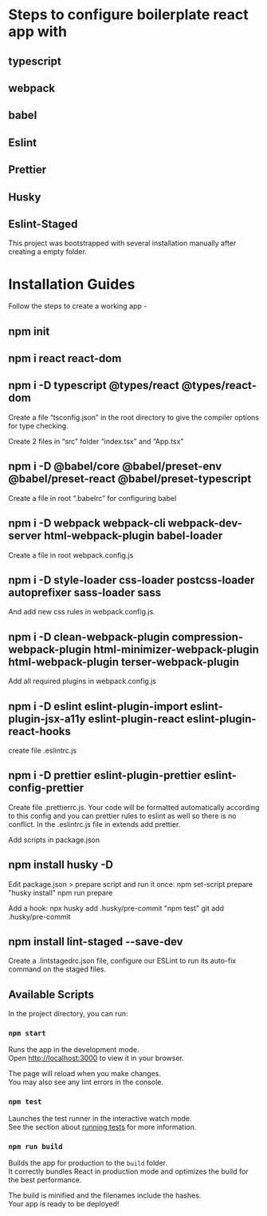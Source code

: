 # Steps to configure boilerplate react app with

## typescript

## webpack

## babel

## Eslint

## Prettier

## Husky

## Eslint-Staged

This project was bootstrapped with several installation manually after creating a empty folder.

# Installation Guides

Follow the steps to create a working app -

## npm init

## npm i react react-dom

## npm i -D typescript @types/react @types/react-dom

Create a file “tsconfig.json” in the root directory to give the compiler options for type checking.

Create 2 files in “src” folder “index.tsx” and “App.tsx”

## npm i -D @babel/core @babel/preset-env @babel/preset-react @babel/preset-typescript

Create a file in root “.babelrc” for configuring babel

## npm i -D webpack webpack-cli webpack-dev-server html-webpack-plugin babel-loader

Create a file in root webpack.config.js

## npm i -D style-loader css-loader postcss-loader autoprefixer sass-loader sass

And add new css rules in webpack.config.js.

## npm i -D clean-webpack-plugin compression-webpack-plugin html-minimizer-webpack-plugin html-webpack-plugin terser-webpack-plugin

Add all required plugins in webpack.config.js

## npm i -D eslint eslint-plugin-import eslint-plugin-jsx-a11y eslint-plugin-react eslint-plugin-react-hooks

create file .eslintrc.js

## npm i -D prettier eslint-plugin-prettier eslint-config-prettier

Create file .prettierrc.js. Your code will be formatted automatically according to this config and you can prettier rules to eslint as well so there is no conflict. In the .eslintrc.js file in extends add prettier.

Add scripts in package.json

## npm install husky -D

Edit package.json > prepare script and run it once:
npm set-script prepare "husky install"
npm run prepare

Add a hook:
npx husky add .husky/pre-commit "npm test"
git add .husky/pre-commit

## npm install lint-staged --save-dev

Create a .lintstagedrc.json file, configure our ESLint to run its auto-fix command on the staged files.

## Available Scripts

In the project directory, you can run:

### `npm start`

Runs the app in the development mode.\
Open [http://localhost:3000](http://localhost:3000) to view it in your browser.

The page will reload when you make changes.\
You may also see any lint errors in the console.

### `npm test`

Launches the test runner in the interactive watch mode.\
See the section about [running tests](https://facebook.github.io/create-react-app/docs/running-tests) for more information.

### `npm run build`

Builds the app for production to the `build` folder.\
It correctly bundles React in production mode and optimizes the build for the best performance.

The build is minified and the filenames include the hashes.\
Your app is ready to be deployed!
